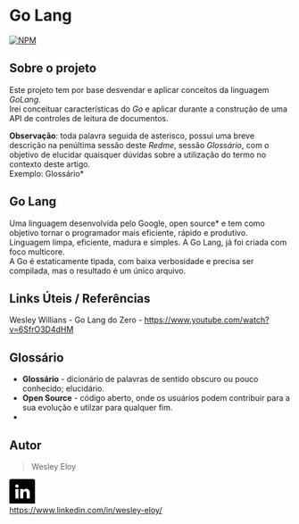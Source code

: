 # Go Lang
[![NPM](https://img.shields.io/npm/l/react)](https://github.com/wesloy/Portifolio_S.O.L.I.D/blob/main/license) 

## Sobre o projeto

Este projeto tem por base desvendar e aplicar conceitos da linguagem *GoLang*.  
Irei conceituar características do *Go* e aplicar durante a construção de uma API de controles de leitura de documentos.  

**Observação**: toda palavra seguida de asterisco, possui uma breve descrição na penúltima sessão deste _Redme_, sessão _Glossário_, com o objetivo de elucidar quaisquer dúvidas sobre a utilização do termo no contexto deste artigo.  
Exemplo: Glossário*  


## Go Lang ##  

Uma linguagem desenvolvida pelo Google, open source* e tem como objetivo tornar o programador mais eficiente, rápido e produtivo. Linguagem limpa, eficiente, madura e simples. A Go Lang, já foi criada com foco multicore.  
A Go é estaticamente tipada, com baixa verbosidade e precisa ser compilada, mas o resultado é um único arquivo.


## Links Úteis / Referências ##

Wesley Willians - Go Lang do Zero - [https://www.youtube.com/watch?v=6SfrO3D4dHM ](https://www.youtube.com/watch?v=_MkQLDMak-4&list=PL5aY_NrL1rjucQqO21QH8KclsLDYu1BIg) 


## Glossário ##

* __Glossário__ - dicionário de palavras de sentido obscuro ou pouco conhecido; elucidário.  
* __Open Source__ - código aberto, onde os usuários podem contribuir para a sua evolução e utilzar para qualquer fim.  
*    



## Autor ##

> Wesley Eloy  


![Linkdin](https://github.com/wesloy/Portifolio_GoLang/blob/main/lnk.png)  
https://www.linkedin.com/in/wesley-eloy/
